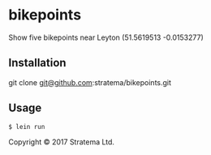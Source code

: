 # bikepoints

Show five bikepoints near Leyton (51.5619513 -0.0153277)

## Installation

git clone git@github.com:stratema/bikepoints.git

## Usage

    $ lein run

Copyright © 2017 Stratema Ltd.
